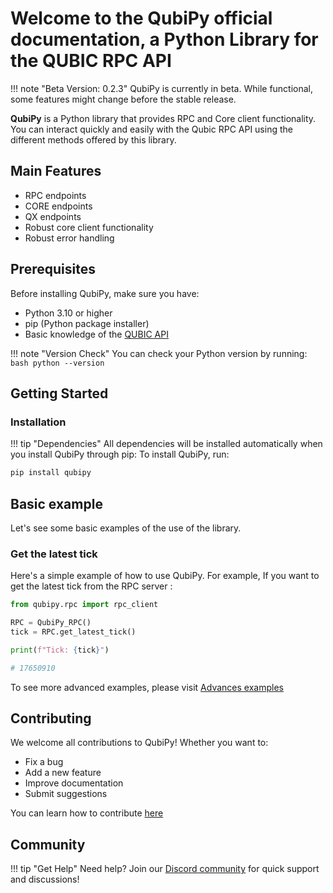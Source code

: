 # Welcome to the **QubiPy** official documentation, a Python Library for the QUBIC RPC API

!!! note "Beta Version: 0.2.3"
    QubiPy is currently in beta. While functional, some features might change before the stable release.

**QubiPy** is a Python library that provides RPC and Core client functionality. You can interact quickly and easily with the Qubic RPC API using the different methods offered by this library.

## Main Features
* RPC endpoints
* CORE endpoints
* QX endpoints
* Robust core client functionality
* Robust error handling

## Prerequisites
Before installing QubiPy, make sure you have:

* Python 3.10 or higher
* pip (Python package installer)
* Basic knowledge of the [QUBIC API](https://docs.qubic.org/api/rpc/)

!!! note "Version Check"
    You can check your Python version by running:
    ```bash
    python --version
    ```

##  Getting Started

### Installation
!!! tip "Dependencies"
    All dependencies will be installed automatically when you install QubiPy through pip:
To install QubiPy, run:

```bash
pip install qubipy
```

## Basic example

Let's see some basic examples of the use of the library.

### Get the latest tick
Here's a simple example of how to use QubiPy. For example, If you want to get the latest tick from the RPC server :

```python
from qubipy.rpc import rpc_client

RPC = QubiPy_RPC()
tick = RPC.get_latest_tick()

print(f"Tick: {tick}")

# 17650910
```

To see more advanced examples, please visit [Advances examples](examples.md)

## Contributing

We welcome all contributions to QubiPy! Whether you want to:

* Fix a bug
* Add a new feature
* Improve documentation
* Submit suggestions

You can learn how to contribute [here](contributing.md)

## Community


!!! tip "Get Help"
    Need help? Join our [Discord community](https://discord.gg/EejFQdQkhG) for quick support and discussions!
